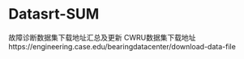 # Datasrt-SUM
故障诊断数据集下载地址汇总及更新
CWRU数据集下载地址https://engineering.case.edu/bearingdatacenter/download-data-file
